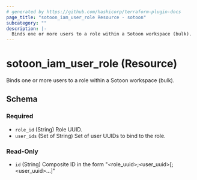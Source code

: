 ```yaml
---
# generated by https://github.com/hashicorp/terraform-plugin-docs
page_title: "sotoon_iam_user_role Resource - sotoon"
subcategory: ""
description: |-
  Binds one or more users to a role within a Sotoon workspace (bulk).
---
```


# sotoon_iam_user_role (Resource)

Binds one or more users to a role within a Sotoon workspace (bulk).



<!-- schema generated by tfplugindocs -->
## Schema

### Required

- `role_id` (String) Role UUID.
- `user_ids` (Set of String) Set of user UUIDs to bind to the role.

### Read-Only

- `id` (String) Composite ID in the form "<role_uuid>;<user_uuid>[;<user_uuid>...]"
